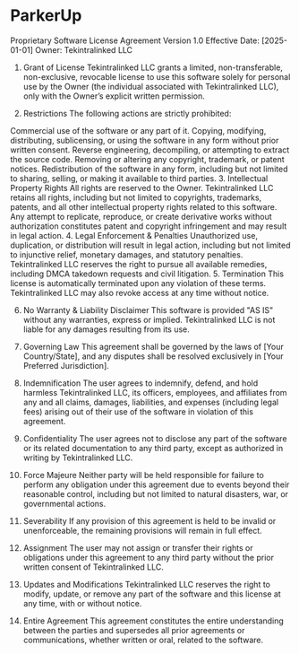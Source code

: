 # ParkerUp

Proprietary Software License Agreement
Version 1.0
Effective Date: [2025-01-01]
Owner: Tekintralinked LLC

1. Grant of License
Tekintralinked LLC grants a limited, non-transferable, non-exclusive, revocable license to use this software solely for personal use by the Owner (the individual associated with Tekintralinked LLC), only with the Owner’s explicit written permission.

2. Restrictions
The following actions are strictly prohibited:

Commercial use of the software or any part of it.
Copying, modifying, distributing, sublicensing, or using the software in any form without prior written consent.
Reverse engineering, decompiling, or attempting to extract the source code.
Removing or altering any copyright, trademark, or patent notices.
Redistribution of the software in any form, including but not limited to sharing, selling, or making it available to third parties.
3. Intellectual Property Rights
All rights are reserved to the Owner. Tekintralinked LLC retains all rights, including but not limited to copyrights, trademarks, patents, and all other intellectual property rights related to this software.
Any attempt to replicate, reproduce, or create derivative works without authorization constitutes patent and copyright infringement and may result in legal action.
4. Legal Enforcement & Penalties
Unauthorized use, duplication, or distribution will result in legal action, including but not limited to injunctive relief, monetary damages, and statutory penalties.
Tekintralinked LLC reserves the right to pursue all available remedies, including DMCA takedown requests and civil litigation.
5. Termination
This license is automatically terminated upon any violation of these terms. Tekintralinked LLC may also revoke access at any time without notice.

6. No Warranty & Liability Disclaimer
This software is provided "AS IS" without any warranties, express or implied. Tekintralinked LLC is not liable for any damages resulting from its use.

7. Governing Law
This agreement shall be governed by the laws of [Your Country/State], and any disputes shall be resolved exclusively in [Your Preferred Jurisdiction].

8. Indemnification
The user agrees to indemnify, defend, and hold harmless Tekintralinked LLC, its officers, employees, and affiliates from any and all claims, damages, liabilities, and expenses (including legal fees) arising out of their use of the software in violation of this agreement.

9. Confidentiality
The user agrees not to disclose any part of the software or its related documentation to any third party, except as authorized in writing by Tekintralinked LLC.

10. Force Majeure
Neither party will be held responsible for failure to perform any obligation under this agreement due to events beyond their reasonable control, including but not limited to natural disasters, war, or governmental actions.

11. Severability
If any provision of this agreement is held to be invalid or unenforceable, the remaining provisions will remain in full effect.

12. Assignment
The user may not assign or transfer their rights or obligations under this agreement to any third party without the prior written consent of Tekintralinked LLC.

13. Updates and Modifications
Tekintralinked LLC reserves the right to modify, update, or remove any part of the software and this license at any time, with or without notice.

14. Entire Agreement
This agreement constitutes the entire understanding between the parties and supersedes all prior agreements or communications, whether written or oral, related to the software.

